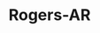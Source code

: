 ---
title: Rogers-AR
slug: rogers-ar
f_state:
- cms/state/arkansas.md
f_locations:
- cms/payday-loan/american-check-cashers-4209.md
- cms/payday-loan/american-check-cashers-4214.md
- cms/payday-loan/b-k-check-cashers-5019.md
- cms/payday-loan/b-k-check-cashers-5020.md
- cms/payday-loan/b-and-k-check-cashiers-inc-5083.md
- cms/payday-loan/confidential-cash-15266.md
- cms/payday-loan/confidential-cash-15267.md
- cms/payday-loan/confidential-cash-15268.md
- cms/payday-loan/mexico-transfers-inc-20832.md
- cms/payday-loan/national-cash-22461.md
- cms/payday-loan/pay-day-now-23564.md
- cms/payday-loan/payday-money-store-24039.md
- cms/payday-loan/payday-money-stores-24046.md
- cms/payday-loan/payday-now-cash-advance-24055.md
- cms/payday-loan/payday-now-number-2-24068.md
- cms/payday-loan/th-e-money-store-27589.md
updated-on: '2024-05-30T13:41:28.615Z'
created-on: '2024-05-30T13:41:28.615Z'
published-on: '2024-05-30T13:54:32.469Z'
f_city: Rogers
layout: '[city].html'
tags: city
---